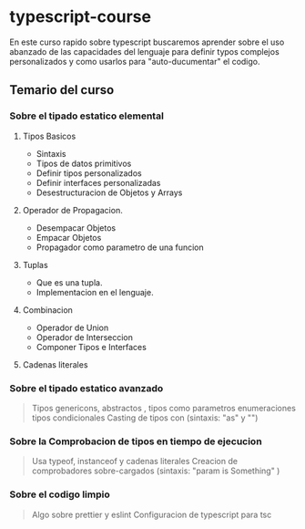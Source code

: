 # typescript-course

En este curso rapido sobre typescript buscaremos aprender sobre el uso abanzado de las capacidades del lenguaje para 
definir typos complejos personalizados y como usarlos para "auto-ducumentar" el codigo.

## Temario del curso

### Sobre el tipado estatico elemental

1. Tipos Basicos
    - Sintaxis
    - Tipos de datos primitivos
    - Definir tipos personalizados
    - Definir interfaces personalizadas
    - Desestructuracion de Objetos y Arrays
  
2. Operador de Propagacion.
    - Desempacar Objetos
    - Empacar Objetos
    - Propagador como parametro de una funcion

3. Tuplas
    - Que es una tupla.
    - Implementacion en el lenguaje.

4. Combinacion
    - Operador de Union
    - Operador de Interseccion
    - Componer Tipos e Interfaces

5. Cadenas literales
 
### Sobre el tipado estatico avanzado
> Tipos genericons, abstractos , tipos como parametros 
> enumeraciones
> tipos condicionales
> Casting de tipos con (sintaxis: "as" y "<Something>")

### Sobre la Comprobacion de tipos en tiempo de ejecucion

> Usa typeof, instanceof y cadenas literales
> Creacion de comprobadores sobre-cargados (sintaxis: "param is Something" )
  
### Sobre el codigo limpio

> Algo sobre prettier y eslint
> Configuracion de typescript para tsc
